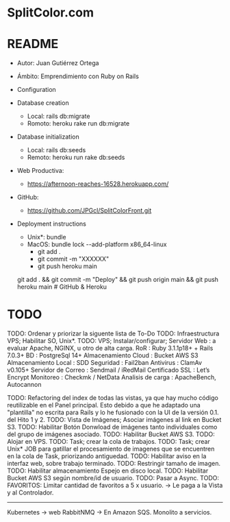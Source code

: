 # SplitColor.com

# README

* Autor: Juan Gutiérrez Ortega
* Ámbito: Emprendimiento con Ruby on Rails

* Configuration

* Database creation
    - Local: rails db:migrate
    - Romoto: heroku rake run db:migrate

* Database initialization
    - Local: rails db:seeds
    - Remoto: heroku run rake db:seeds

* Web Productiva:
    - https://afternoon-reaches-16528.herokuapp.com/

* GitHub:
    - https://github.com/JPGcl/SplitColorFront.git

* Deployment instructions
    - Unix*: bundle
    - MacOS: bundle lock --add-platform x86_64-linux
      -   git add .
      -   git commit -m "XXXXXX"
      -   git push heroku main 

    git add . &&
    git commit -m "Deploy" &&
    git push origin main &&
    git push heroku main # GitHub & Heroku

# TODO

TODO: Ordenar y priorizar la siguente lista de To-Do
TODO: Infraestructura VPS; Habilitar SO, Unix*.
TODO: VPS; Instalar/configurar;
    Servidor Web            : a evaluar Apache, NGINX, u otro de alta carga.
    RoR                     : Ruby 3.1.1p18+ + Rails 7.0.3+
    BD                      : PostgreSql 14+
    Almacenamiento Cloud    : Bucket AWS S3
    Almacenamiento Local    : SDD
    Seguridad               : Fail2ban
    Antivirus               : ClamAv v0.105+
    Servidor de Correo      : Sendmail / iRedMail
    Certificado SSL         : Let’s Encrypt
    Monitoreo               : Checkmk / NetData
    Analisis de carga       : ApacheBench, Autocannon

TODO: Refactoring del index de todas las vistas, ya que hay mucho código reutilizable en el Panel principal. Esto debido a que he adaptado una "plantilla" no escrita para Rails y lo he fusionado con la UI de la versión 0.1. del Hito 1 y 2.
TODO: Vista de Imágenes; Asociar imágenes al link en Bucket S3.
TODO: Habilitar Botón Donwload de imágenes tanto individuales como del grupo de imágenes asociado.
TODO: Habilitar Bucket AWS S3.
TODO: Alojar en VPS.
TODO: Task; crear la cola de trabajos.
TODO: Task; crear Unix* JOB para gatillar el procesamiento de imagenes que se encuentren en la cola de Task, priorizando antiguedad.
TODO: Habilitar aviso en la interfaz web, sobre trabajo terminado.
TODO: Restringir tamaño de imagen.
TODO: Habilitar almacenamiento Espejo en disco local.
TODO: Habilitar Bucket AWS S3 según nombre/id de usuario.
TODO: Pasar a Async.
TODO: FAVORITOS: Limitar cantidad de favoritos a 5 x usuario.
    -> Le paga a la Vista y al Controlador.

--------------------
Kubernetes -> web
RabbitNMQ -> En Amazon SQS.
Monolito a servicios.
